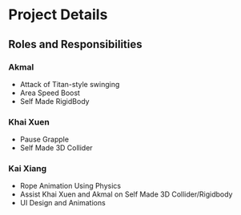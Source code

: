 # Project Details
## Roles and Responsibilities

### Akmal
- Attack of Titan-style swinging
- Area Speed Boost
- Self Made RigidBody

### Khai Xuen
- Pause Grapple
- Self Made 3D Collider

### Kai Xiang
- Rope Animation Using Physics
- Assist Khai Xuen and Akmal on Self Made 3D Collider/Rigidbody
- UI Design and Animations

